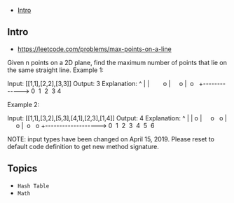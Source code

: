 - [Intro](#intro)

## Intro

- https://leetcode.com/problems/max-points-on-a-line

Given n points on a 2D plane, find the maximum number of points that lie on the same straight line.
Example 1:

Input: [[1,1],[2,2],[3,3]]
Output: 3
Explanation:
^
|
|        o
|     o
|  o  
+------------->
0  1  2  3  4

Example 2:

Input: [[1,1],[3,2],[5,3],[4,1],[2,3],[1,4]]
Output: 4
Explanation:
^
|
|  o
|     o        o
|        o
|  o        o
+------------------->
0  1  2  3  4  5  6

NOTE: input types have been changed on April 15, 2019. Please reset to default code definition to get new method signature.


## Topics

- `Hash Table`
- `Math`


